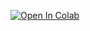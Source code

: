 [![Open In Colab](https://colab.research.google.com/assets/colab-badge.svg)]([https://colab.research.google.com/github/peaceiris/emoji-ime-dictionary/blob/master/generate.ipynb](https://colab.research.google.com/github/nkknj/rpython-comp-psy/blob/main/RPythonではじめる計算論的精神医学_5章_python移植.ipynb))
